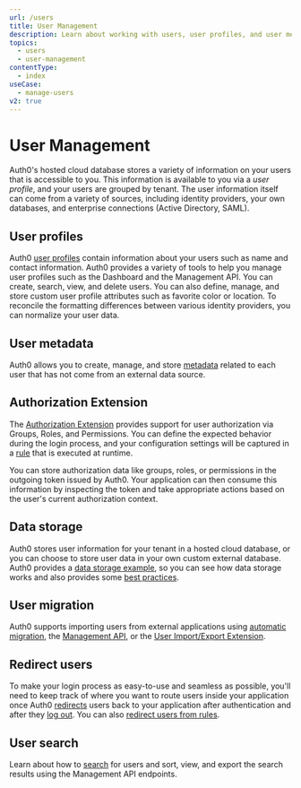 ```yaml
---
url: /users
title: User Management
description: Learn about working with users, user profiles, and user metadata in Auth0.
topics:
  - users
  - user-management
contentType:
  - index
useCase:
  - manage-users
v2: true
---
```

# User Management

Auth0's hosted cloud database stores a variety of information on your users that is accessible to you. This information is available to you via a *user profile*, and your users are grouped by tenant. The user information itself can come from a variety of sources, including identity providers, your own databases, and enterprise connections (Active Directory, SAML).

## User profiles

Auth0 [user profiles](/users/concepts/overview-user-profile) contain information about your users such as name and contact information. Auth0 provides a variety of tools to help you manage user profiles such as the Dashboard and the Management API. You can create, search, view, and delete users. You can also define, manage, and store custom user profile attributes such as favorite color or location. To reconcile the formatting differences between various identity providers, you can normalize your user data.

## User metadata

Auth0 allows you to create, manage, and store [metadata](/users/concepts/overview-user-metadata) related to each user that has not come from an external data source. 

## Authorization Extension

The [Authorization Extension](/extensions/authorization-extension/v2) provides support for user authorization via Groups, Roles, and Permissions. You can define the expected behavior during the login process, and your configuration settings will be captured in a [rule](/rules) that is executed at runtime.

You can store authorization data like groups, roles, or permissions in the outgoing token issued by Auth0. Your application can then consume this information by inspecting the token and take appropriate actions based on the user's current authorization context. 

## Data storage

Auth0 stores user information for your tenant in a hosted cloud database, or you can choose to store user data in your own custom external database. Auth0 provides a [data storage example](/users/references/user-data-storage-scenario), so you can see how data storage works and also provides some [best practices](/best-practices/user-data-storage-best-practices). 

## User migration

Auth0 supports importing users from external applications using [automatic migration](/users/guides/configure-automatic-migration), the [Management API](/users/guides/bulk-user-imports), or the [User Import/Export Extension](/extensions/user-import-export).

## Redirect users

To make your login process as easy-to-use and seamless as possible, you'll need to keep track of where you want to route users inside your application once Auth0 [redirects](/users/guides/redirect-users-after-login) users back to your application after authentication and after they [log out](/logout#redirect-users-after-logout). You can also [redirect users from rules](/rules/current/redirect).

## User search

Learn about how to [search](/users/search/v3) for users and sort, view, and export the search results using the Management API endpoints.
